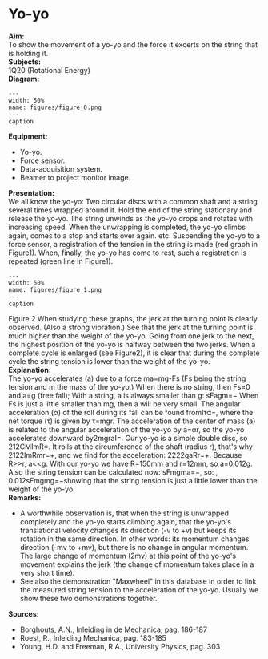 # Yo-yo 
    
<b> Aim: </b>  
 To show the movement of a yo-yo and the force it excerts on the string that is holding it.   
<b> Subjects: </b>  
 1Q20 (Rotational Energy)   
<b> Diagram: </b>  
   
```{figure} figures/figure_0.png  
---  
width: 50%  
name: figures/figure_0.png  
---  
caption  
``` 
     
<b> Equipment: </b>  
 
 *  Yo-yo. 
 *  Force sensor. 
 *  Data-acquisition system. 
 *  Beamer to project monitor image.
     
<b> Presentation: </b>  
 We all know the yo-yo: Two circular discs with a common shaft and a string several times wrapped around it. Hold the end of the string stationary and release the yo-yo. The string unwinds as the yo-yo drops and rotates with increasing speed. When the unwrapping is completed, the yo-yo climbs again, comes to a stop and starts over again. etc. Suspending the yo-yo to a force sensor, a registration of the tension in the string is made (red graph in Figure1). When, finally, the yo-yo has come to rest, such a registration is repeated (green line in Figure1).    
```{figure} figures/figure_1.png  
---  
width: 50%  
name: figures/figure_1.png  
---  
caption  
``` 
 Figure 2  When studying these graphs, the jerk at the turning point is clearly observed. (Also a strong vibration.) See that the jerk at the turning point is much higher than the weight of the yo-yo. Going from one jerk to the next, the highest position of the yo-yo is halfway between the two jerks. When a complete cycle is enlarged (see Figure2), it is clear that during the complete cycle the string tension is lower than the weight of the yo-yo.        
<b> Explanation: </b>  
 The yo-yo accelerates (a) due to a force ma=mg-Fs (Fs being the string tension and m the mass of the yo-yo.) When there is no string, then Fs=0 and a=g (free fall); With a string, a is always smaller than g: sFagm=− When Fs is just a little smaller than mg, then a will be very small. The angular acceleration (α) of the roll during its fall can be found fromIτα=, where the net torque (τ) is given by τ=mgr. The acceleration of the center of mass (a) is related to the angular acceleration of the yo-yo by a=αr, so the yo-yo accelerates downward by2mgraI=. Our yo-yo is a simple double disc, so 212CMImR=. It rolls at the circumference of the shaft (radius r), that's why 2122ImRmr=+, and we find for the acceleration: 2222gaRr=+. Because R>>r, a<<g. With our yo-yo we have R=150mm and r=12mm, so a=0.012g. Also the string tension can be calculated now: sFmgma=−, so: , 0.012sFmgmg=−showing that the string tension is just a little lower than the weight of the yo-yo.    
<b> Remarks: </b>  
 
 *  A worthwhile observation is, that when the string is unwrapped completely and the yo-yo starts climbing again, that the yo-yo's translational velocity changes its direction (-v to +v) but keeps its rotation in the same direction. In other words: its momentum changes direction (-mv to +mv), but there is no change in angular momentum. The large change of momentum (2mv) at this point of the yo-yo's movement explains the jerk (the change of momentum takes place in a very short time). 
 *  See also the demonstration "Maxwheel" in this database in order to link the measured string tension to the acceleration of the yo-yo. Usually we show these two demonstrations together.
   
<b> Sources: </b>  
 
 *  Borghouts, A.N., Inleiding in de Mechanica, pag. 186-187 
 *  Roest, R., Inleiding Mechanica, pag. 183-185 
 *  Young, H.D. and Freeman, R.A., University Physics, pag. 303
  